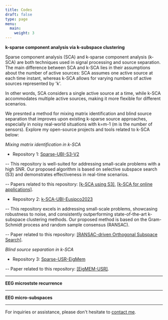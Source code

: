 ```yaml
---
title: Codes
draft: false
type: page
menu:
  main:
    weight: 3
---
```


**k-sparse component analysis via k-subspace clustering** 

Sparse component analysis (SCA) and k-sparse component analysis (k-SCA) are both techniques used in signal processing and source separation. The main difference between SCA and k-SCA  lies in their assumptions about the number of active sources: SCA assumes one active source at each time instant, whereas k-SCA allows for varying numbers of active sources represented by 'k'.

In other words, SCA considers a single active source at a time, while k-SCA accommodates multiple active sources, making it more flexible for different scenarios.

We presnted a method for mixing matrix identification  and blind source separation that improves upon existing k-sparse source approaches, especially in noisy real-world situations with k=m-1 (m is the number of sensors). Explore my open-source projects and tools related to k-SCA below:

*Mixing matrix identification in k-SCA*

- Repository 1: [Sparse-UBI-S3-V2](https://github.com/EhsanEqlimi/Sparse-UBI-S3-V2)

 -- This repository is well-suited for addressing small-scale problems with a high SNR. Our proposed algorithm is based on selective subspace search (S3) and demonstrates effectiveness in real-time scenarios.

 -- Papers related to this repository: [[k-SCA using S3]](https://ieeexplore.ieee.org/abstract/document/7146277), [[k-SCA for online applications]](https://ieeexplore.ieee.org/abstract/document/7362867).

- Repository 2: [k-SCA-UBI-Eusipco2023](https://github.com/EhsanEqlimi/k-SCA-UBI-Eusipco2023)

-- This repository excels in addressing small-scale problems, showcasing robustness to noise, and consistently outperforming state-of-the-art k-subspace clustering methods. Our proposed method is based on the Gram-Schmidt process and random sample consensus (RANSAC).

-- Paper related to this repository: [[RANSAC-driven Orthogonal Subspace Search]](https://arxiv.org/abs/2008.03739).

*Blind source separation in k-SCA*

- Repository 3: [Sparse-USR-EigMem](https://github.com/EhsanEqlimi/Sparse-USR-EigMem)

-- Paper related to this repository: [[EigMEM-USR]](https://link.springer.com/article/10.1007/s00034-018-0910-9).

---
**EEG microstste recurrence** 

---
**EEG micro-subspaces** 


---

For inquiries or assistance, please don't hesitate to [contact me](mailto:ehsan.eqlimi@outlook.com). 

